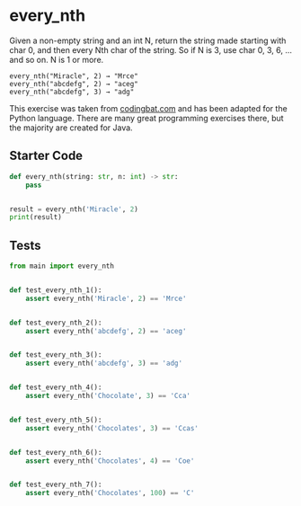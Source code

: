 # every_nth





Given a non-empty string and an int N, return the string made starting with char 0, and then every Nth char of the string. So if N is 3, use char 0, 3, 6, ... and so on. N is 1 or more.

```
every_nth("Miracle", 2) → "Mrce"
every_nth("abcdefg", 2) → "aceg"
every_nth("abcdefg", 3) → "adg"
```

This exercise was taken from [codingbat.com](https://codingbat.com/prob/p196441) and has been adapted for the Python language. There are many great programming exercises there, but the majority are created for Java.

## Starter Code
```python
def every_nth(string: str, n: int) -> str:
    pass


result = every_nth('Miracle', 2)
print(result)
```

## Tests
```python
from main import every_nth


def test_every_nth_1():
    assert every_nth('Miracle', 2) == 'Mrce'


def test_every_nth_2():
    assert every_nth('abcdefg', 2) == 'aceg'


def test_every_nth_3():
    assert every_nth('abcdefg', 3) == 'adg'


def test_every_nth_4():
    assert every_nth('Chocolate', 3) == 'Cca'


def test_every_nth_5():
    assert every_nth('Chocolates', 3) == 'Ccas'


def test_every_nth_6():
    assert every_nth('Chocolates', 4) == 'Coe'


def test_every_nth_7():
    assert every_nth('Chocolates', 100) == 'C'
```
